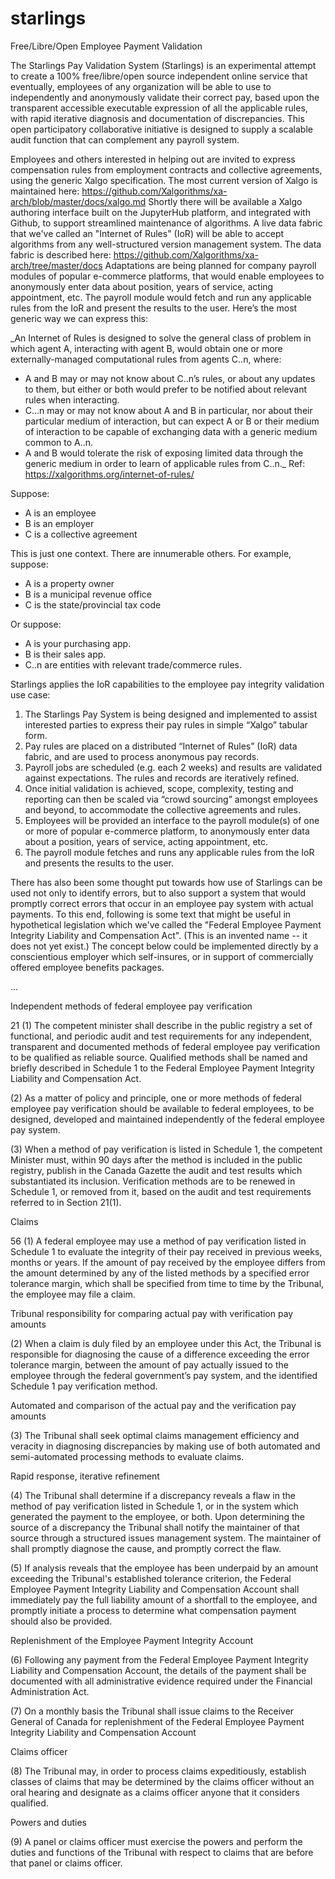 # starlings

Free/Libre/Open Employee Payment Validation

The Starlings Pay Validation System (Starlings) is an experimental attempt to create a 100% free/libre/open source independent online service that eventually, employees of any organization will be able to use to independently and anonymously validate their correct pay, based upon the transparent accessible executable expression of all the applicable rules, with rapid iterative diagnosis and documentation of discrepancies. This open participatory collaborative initiative is designed to supply a scalable audit function that can complement any payroll system.

Employees and others interested in helping out are invited to express compensation rules from employment contracts and collective agreements, using the generic Xalgo specification. The most current version of Xalgo is maintained here: https://github.com/Xalgorithms/xa-arch/blob/master/docs/xalgo.md Shortly there will be available a Xalgo authoring interface built on the JupyterHub platform, and integrated with Github, to support streamlined maintenance of algorithms. A live data fabric that we've called an "Internet of Rules" (IoR) will be able to accept algorithms from any well-structured version management system. The data fabric is described here: https://github.com/Xalgorithms/xa-arch/tree/master/docs  Adaptations are being planned for company payroll modules of popular e-commerce platforms, that would enable employees to anonymously enter data about position, years of service, acting appointment, etc.  The payroll module would fetch and run any applicable rules from the IoR and present the results to the user. Here’s the most generic way we can express this:

_An Internet of Rules is designed to solve the general class of problem in which agent A, interacting with agent B, would obtain one or more externally-managed computational rules from agents C..n, where:
* A and B may or may not know about C..n’s rules, or about any updates to them, but either or both would prefer to be notified about relevant rules when interacting.
* C…n may or may not know about A and B in particular, nor about their particular medium of interaction, but can expect A or B or their medium of interaction to be capable of exchanging data with a generic medium common to A..n.
* A and B would tolerate the risk of exposing limited data through the generic medium in order to learn of applicable rules from C..n._  Ref: https://xalgorithms.org/internet-of-rules/

Suppose:
* A is an employee
* B is an employer
* C is a collective agreement

This is just one context. There are innumerable others. For example, suppose: 
* A is a property owner
* B is a municipal revenue office
* C is the state/provincial tax code

Or suppose: 
* A is your purchasing app. 
* B is their sales app. 
* C..n are entities with relevant trade/commerce rules.

Starlings applies the IoR capabilities to the employee pay integrity validation use case:

1. The Starlings Pay System is being designed and implemented to assist interested parties to express their pay rules in simple “Xalgo” tabular form.
2. Pay rules are placed on a distributed “Internet of Rules” (IoR) data fabric, and are used to process anonymous pay records.
3. Payroll jobs are scheduled (e.g. each 2 weeks) and results are validated against expectations. The rules and records are iteratively refined.
4. Once initial validation is achieved, scope, complexity, testing and reporting can then be scaled via “crowd sourcing” amongst employees and beyond, to accommodate the collective agreements and rules. 
5. Employees will be provided an interface to the payroll module(s) of one or more of popular e-commerce platform, to anonymously enter data about a position, years of service, acting appointment, etc.  
6. The payroll module fetches and runs any applicable rules from the IoR and presents the results to the user.

There has also been some thought put towards how use of Starlings can be used not only to identify errors, but to also support a system that would promptly correct errors that occur in an employee pay system with actual payments. To this end, following is some text that might be useful in hypothetical legislation which we've called the "Federal Employee Payment Integrity Liability and Compensation Act". (This is an invented name -- it does not yet exist.) The concept below could be implemented directly by a conscientious employer which self-insures, or in support of commercially offered employee benefits packages.

...

Independent methods of federal employee pay verification

21 (1) The competent minister shall describe in the public registry a set of functional, and periodic audit and test requirements for any independent, transparent and documented methods of federal employee pay verification to be qualified as reliable source. Qualified methods shall be named and briefly described in Schedule 1 to the Federal Employee Payment Integrity Liability and Compensation Act. 

(2) As a matter of policy and principle, one or more methods of federal employee pay verification should be available to federal employees, to be designed, developed and maintained independently of the federal employee pay system.

(3) When a method of pay verification is listed in Schedule 1, the competent Minister must, within 90 days after the method is included in the public registry, publish in the Canada Gazette the audit and test results which substantiated its inclusion. Verification methods are to be renewed in Schedule 1, or removed from it, based on the audit and test requirements referred to in Section 21(1).

Claims

56 (1) A federal employee may use a method of pay verification listed in Schedule 1 to evaluate the integrity of their pay received in previous weeks, months or years. If the amount of pay received by the employee differs from the amount determined by any of the listed methods by a specified error tolerance margin, which shall be specified from time to time by the Tribunal, the employee may file a claim.

Tribunal responsibility for comparing actual pay with verification pay amounts

(2) When a claim is duly filed by an employee under this Act, the Tribunal is responsible for diagnosing the cause of a difference exceeding the error tolerance margin, between the amount of pay actually issued to the employee through the federal government’s pay system, and the identified Schedule 1 pay verification method. 

Automated and comparison of the actual pay and the verification pay amounts

(3) The Tribunal shall seek optimal claims management efficiency and veracity in diagnosing discrepancies by making use of both automated and semi-automated processing methods to evaluate claims.

Rapid response, iterative refinement

(4) The Tribunal shall determine if a discrepancy reveals a flaw in the method of pay verification listed in Schedule 1, or in the system which generated the payment to the employee, or both. Upon determining the source of a discrepancy the Tribunal shall notify the maintainer of that source through a structured issues management system. The maintainer of shall promptly diagnose the cause, and promptly correct the flaw.

(5) If analysis reveals that the employee has been underpaid by an amount exceeding the Tribunal's established tolerance criterion, the Federal Employee Payment Integrity Liability and Compensation Account shall immediately pay the full liability amount of a shortfall to the employee, and promptly initiate a process to determine what compensation payment should also be provided.

Replenishment of the Employee Payment Integrity Account

(6) Following any payment from the Federal Employee Payment Integrity Liability and Compensation Account, the details of the payment shall be documented with all administrative evidence required under the Financial Administration Act.

(7) On a monthly basis the Tribunal shall issue claims to the Receiver General of Canada for replenishment of the Federal Employee Payment Integrity Liability and Compensation Account

Claims officer

(8) The Tribunal may, in order to process claims expeditiously, establish classes of claims that may be determined by the claims officer without an oral hearing and designate as a claims officer anyone that it considers qualified.

Powers and duties

(9) A panel or claims officer must exercise the powers and perform the duties and functions of the Tribunal with respect to claims that are before that panel or claims officer.
